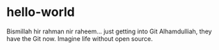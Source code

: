 # hello-world
Bismillah hir rahman nir raheem... just getting into Git
Alhamdulliah, they have the Git now.
Imagine life without open source.
